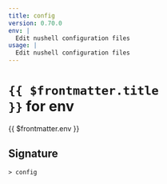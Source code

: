 ```yaml
---
title: config
version: 0.70.0
env: |
  Edit nushell configuration files
usage: |
  Edit nushell configuration files
---
```


# <code>{{ $frontmatter.title }}</code> for env

<div class='command-title'>{{ $frontmatter.env }}</div>

## Signature

```> config ```
